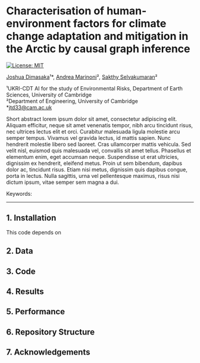 # **Characterisation of human-environment factors for climate change adaptation and mitigation in the Arctic by causal graph inference**

[![License: MIT](https://img.shields.io/badge/License-MIT-blue.svg)](https://opensource.org/licenses/MIT) <!-- (insert zenodo doi) -->

[Joshua Dimasaka](https://www.joshuadimasaka.com/)¹*, [Andrea Marinoni](https://www.andreamarinoni.com/)², [Sakthy Selvakumaran](http://www.eng.cam.ac.uk/profiles/ss683)²

¹UKRI-CDT AI for the study of Environmental Risks, Department of Earth Sciences, University of Cambridge\
²Department of Engineering, University of Cambridge\
*[jtd33@cam.ac.uk](mailto:jtd33@cam.ac.uk)

Short abstract lorem ipsum dolor sit amet, consectetur adipiscing elit. Aliquam efficitur, neque sit amet venenatis tempor, nibh arcu tincidunt risus, nec ultrices lectus elit et orci. Curabitur malesuada ligula molestie arcu semper tempus. Vivamus vel gravida lectus, id mattis sapien. Nunc hendrerit molestie libero sed laoreet. Cras ullamcorper mattis vehicula. Sed velit nisl, euismod quis malesuada vel, convallis sit amet tellus. Phasellus et elementum enim, eget accumsan neque. Suspendisse ut erat ultricies, dignissim ex hendrerit, eleifend metus. Proin ut sem bibendum, dapibus dolor ac, tincidunt risus. Etiam nisi metus, dignissim quis dapibus congue, porta in lectus. Nulla sagittis, urna vel pellentesque maximus, risus nisi dictum ipsum, vitae semper sem magna a dui.

Keywords: 

---

## **1. Installation**
This code depends on

## **2. Data**

## **3. Code**

## **4. Results**

## **5. Performance**

## **6. Repository Structure**

## **7. Acknowledgements**

